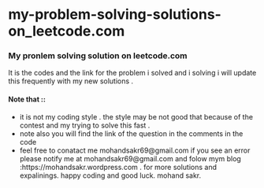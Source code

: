 # my-problem-solving-solutions-on_leetcode.com
<h3> My pronlem solving solution on leetcode.com </h3>
It is the codes and the link for the problem i solved and i solving i will update this frequently with my new solutions .
 
<h4>Note that ::</h4>
<ul>
  <li>it is not my coding style . the style may be not good that because of the contest and my trying to solve this fast .</li>
  <li>note also you will find the link of the question in the comments in the code </li>
  <li>feel free to conatact me mohandsakr69@gmail.com if you see an error please notify me at mohandsakr69@gmail.com 
and folow mym blog :https://mohandsakr.wordpress.com . for more solutions and expalinings.
happy coding and good luck. mohand sakr.</li>
</ul>
